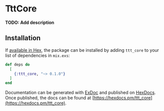 # TttCore

**TODO: Add description**

## Installation

If [available in Hex](https://hex.pm/docs/publish), the package can be installed
by adding `ttt_core` to your list of dependencies in `mix.exs`:

```elixir
def deps do
  [
    {:ttt_core, "~> 0.1.0"}
  ]
end
```

Documentation can be generated with [ExDoc](https://github.com/elixir-lang/ex_doc)
and published on [HexDocs](https://hexdocs.pm). Once published, the docs can
be found at [https://hexdocs.pm/ttt_core](https://hexdocs.pm/ttt_core).

